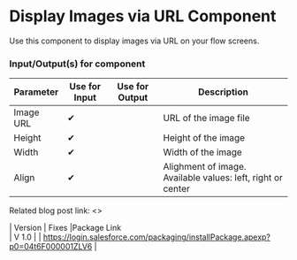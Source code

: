 # Display Images via URL Component
Use this component to display images via URL on your flow screens.

### Input/Output(s) for component
|Parameter	               |Use for Input	   |Use for Output	   |Description 
|-|-|-|-|
| Image URL | ✔ | | URL of the image file |
| Height | ✔ | | Height of the image |
| Width | ✔ |  | Width of the image |
| Align | ✔ |  | Alighment of image. Available values: left, right or center |

Related blog post link: <>

| Version | Fixes |Package Link	    
| V 1.0 | | https://login.salesforce.com/packaging/installPackage.apexp?p0=04t6F000001ZLV6 |

